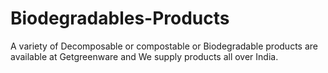 # Biodegradables-Products
A variety of Decomposable or compostable or Biodegradable products are available at Getgreenware and We supply products all over India.
